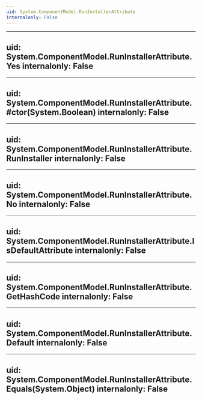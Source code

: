 ```yaml
---
uid: System.ComponentModel.RunInstallerAttribute
internalonly: False
---
```


---
uid: System.ComponentModel.RunInstallerAttribute.Yes
internalonly: False
---

---
uid: System.ComponentModel.RunInstallerAttribute.#ctor(System.Boolean)
internalonly: False
---

---
uid: System.ComponentModel.RunInstallerAttribute.RunInstaller
internalonly: False
---

---
uid: System.ComponentModel.RunInstallerAttribute.No
internalonly: False
---

---
uid: System.ComponentModel.RunInstallerAttribute.IsDefaultAttribute
internalonly: False
---

---
uid: System.ComponentModel.RunInstallerAttribute.GetHashCode
internalonly: False
---

---
uid: System.ComponentModel.RunInstallerAttribute.Default
internalonly: False
---

---
uid: System.ComponentModel.RunInstallerAttribute.Equals(System.Object)
internalonly: False
---
